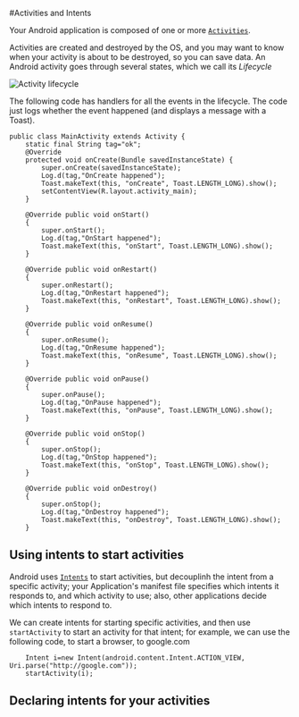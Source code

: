 #Activities and Intents

Your Android application is composed of one or more [`Activities`](http://developer.android.com/reference/android/app/Activity.html).

Activities are created and destroyed by the OS, and you may want to know when your activity is about to be destroyed, so you can save data. An Android activity goes through several states, which we call its *Lifecycle*


![Activity lifecycle](http://developer.android.com/images/activity_lifecycle.png)

The following code has handlers for all the events in the lifecycle. The code just logs whether the event happened (and displays a message with a Toast).

```
public class MainActivity extends Activity {
	static final String tag="ok";
	@Override
	protected void onCreate(Bundle savedInstanceState) {
		super.onCreate(savedInstanceState);
		Log.d(tag,"OnCreate happened");
		Toast.makeText(this, "onCreate", Toast.LENGTH_LONG).show(); 
		setContentView(R.layout.activity_main);
	}
	
	@Override public void onStart() 
	{
		super.onStart();
		Log.d(tag,"OnStart happened");
		Toast.makeText(this, "onStart", Toast.LENGTH_LONG).show(); 
	}
	
	@Override public void onRestart() 
	{
		super.onRestart();
		Log.d(tag,"OnRestart happened");
		Toast.makeText(this, "onRestart", Toast.LENGTH_LONG).show(); 
	}
	
	@Override public void onResume() 
	{
		super.onResume();
		Log.d(tag,"OnResume happened");
		Toast.makeText(this, "onResume", Toast.LENGTH_LONG).show(); 
	}
	
	@Override public void onPause() 
	{
		super.onPause();
		Log.d(tag,"OnPause happened");
		Toast.makeText(this, "onPause", Toast.LENGTH_LONG).show(); 
	}

	@Override public void onStop() 
	{
		super.onStop();
		Log.d(tag,"OnStop happened");
		Toast.makeText(this, "onStop", Toast.LENGTH_LONG).show(); 
	}

	@Override public void onDestroy() 
	{
		super.onStop();
		Log.d(tag,"OnDestroy happened");
		Toast.makeText(this, "onDestroy", Toast.LENGTH_LONG).show(); 
	}
``` 

## Using intents to start activities
Android uses [`Intents`](http://developer.android.com/reference/android/content/Intent.html) to start activities, but 
decouplinh the intent from a specific activity; your Application's manifest file specifies which intents it responds to, and which activity to use; also, other applications decide which intents to respond to.

We can create intents for starting specific activities, and then use `startActivity` to start an activity for that intent; for example, we can use the following code, to start a browser, to google.com

```
	Intent i=new Intent(android.content.Intent.ACTION_VIEW, Uri.parse("http://google.com"));
	startActivity(i);
```

## Declaring intents for your activities





